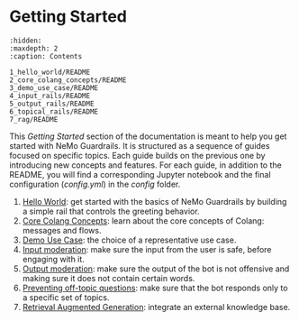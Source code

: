 # Getting Started

```{toctree}
:hidden:
:maxdepth: 2
:caption: Contents

1_hello_world/README
2_core_colang_concepts/README
3_demo_use_case/README
4_input_rails/README
5_output_rails/README
6_topical_rails/README
7_rag/README
```
This *Getting Started* section of the documentation is meant to help you get started with NeMo Guardrails. It is structured as a sequence of guides focused on specific topics. Each guide builds on the previous one by introducing new concepts and features. For each guide, in addition to the README, you will find a corresponding Jupyter notebook and the final configuration (*config.yml*) in the *config* folder.

1. [Hello World](./1_hello_world/README.md): get started with the basics of NeMo Guardrails by building a simple rail that controls the greeting behavior.
2. [Core Colang Concepts](./2_core_colang_concepts/README.md): learn about the core concepts of Colang: messages and flows.
3. [Demo Use Case](./3_demo_use_case/README.md): the choice of a representative use case.
4. [Input moderation](./4_input_rails/README.md): make sure the input from the user is safe, before engaging with it.
5. [Output moderation](./5_output_rails/README.md): make sure the output of the bot is not offensive and making sure it does not contain certain words.
6. [Preventing off-topic questions](./6_topical_rails/README.md): make sure that the bot responds only to a specific set of topics.
7. [Retrieval Augmented Generation](./7_rag/README.md): integrate an external knowledge base.
